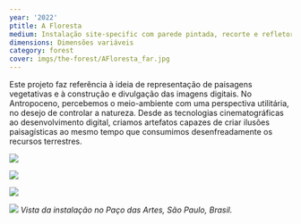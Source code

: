```yaml
---
year: '2022'
ptitle: A Floresta
medium: Instalação site-specific com parede pintada, recorte e refletores
dimensions: Dimensões variáveis
category: forest
cover: imgs/the-forest/AFloresta_far.jpg
---
```

Este projeto faz referência à ideia de representação de paisagens vegetativas e à construção e divulgação das imagens digitais. No Antropoceno, percebemos o meio-ambiente com uma perspectiva utilitária, no desejo de controlar a natureza. Desde as tecnologias cinematográficas ao desenvolvimento digital, criamos artefatos capazes de criar ilusões paisagísticas ao mesmo tempo que consumimos desenfreadamente os recursos terrestres.

![]({{site.baseurl}}/imgs/the-forest/AFloresta_general.jpg)

![]({{site.baseurl}}/imgs/the-forest/AFloresta_closeup.jpg)

![]({{site.baseurl}}/imgs/the-forest/AFloresta_supercloseup.jpg)

![]({{site.baseurl}}/imgs/the-forest/AFloresta_mid.jpg)
_Vista da instalação no Paço das Artes, São Paulo, Brasil._
